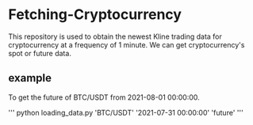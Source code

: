 # Fetching-Cryptocurrency
This repository is used to obtain the newest Kline trading data for cryptocurrency at a frequency of 1 minute.
We can get cryptocurrency's spot or future data.

## example
To get the future of BTC/USDT from 2021-08-01 00:00:00.

'''
python loading_data.py 'BTC/USDT' '2021-07-31 00:00:00' 'future'
'''
